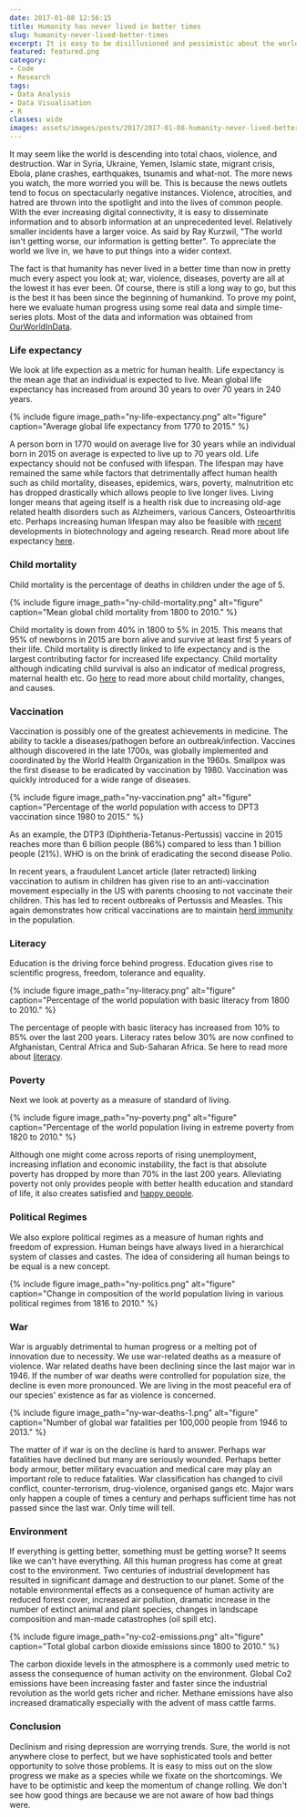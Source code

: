 ```yaml
---
date: 2017-01-08 12:56:15
title: Humanity has never lived in better times
slug: humanity-never-lived-better-times
excerpt: It is easy to be disillusioned and pessimistic about the world we live in. Bad news seems to be followed by worse news. But humanity has come a long way from the disease-ridden, impoverished, war-torn lives of our fore-fathers. Here we look at a few data-driven graphs to convince ourselves of the progress we have made over time in various aspects of life. Slow progress never makes headlines.
featured: featured.png
category:
- Code
- Research
tags:
- Data Analysis
- Data Visualisation
- R
classes: wide
images: assets/images/posts/2017/2017-01-08-humanity-never-lived-better-times/
---
```


It may seem like the world is descending into total chaos, violence, and destruction. War in Syria, Ukraine, Yemen, Islamic state, migrant crisis, Ebola, plane crashes, earthquakes, tsunamis and what-not. The more news you watch, the more worried you will be. This is because the news outlets tend to focus on spectacularly negative instances. Violence, atrocities, and hatred are thrown into the spotlight and into the lives of common people. With the ever increasing digital connectivity, it is easy to disseminate information and to absorb information at an unprecedented level. Relatively smaller incidents have a larger voice. As said by Ray Kurzwil, "The world isn't getting worse, our information is getting better". To appreciate the world we live in, we have to put things into a wider context.

The fact is that humanity has never lived in a better time than now in pretty much every aspect you look at; war, violence, diseases, poverty are all at the lowest it has ever been. Of course, there is still a long way to go, but this is the best it has been since the beginning of humankind. To prove my point, here we evaluate human progress using some real data and simple time-series plots. Most of the data and information was obtained from [OurWorldInData](https://ourworldindata.org/).

### Life expectancy

We look at life expection as a metric for human health. Life expectancy is the mean age that an individual is expected to live. Mean global life expectancy has increased from around 30 years to over 70 years in 240 years.

{%
  include figure
  image_path="ny-life-expectancy.png"
  alt="figure"
  caption="Average global life expectancy from 1770 to 2015."
%}

A person born in 1770 would on average live for 30 years while an individual born in 2015 on average is expected to live up to 70 years old. Life expectancy should not be confused with lifespan. The lifespan may have remained the same while factors that detrimentally affect human health such as child mortality, diseases, epidemics, wars, poverty, malnutrition etc has dropped drastically which allows people to live longer lives. Living longer means that ageing itself is a health risk due to increasing old-age related health disorders such as Alzheimers, various Cancers, Osteoarthritis etc. Perhaps increasing human lifespan may also be feasible with [recent](http://www.popularmechanics.com/science/health/a19277/scientists-can-now-radically-expand-the-lifespan-of-mice-are-humans-next/) developments in biotechnology and ageing research. Read more about life expectancy [here](https://ourworldindata.org/life-expectancy/).

### Child mortality

Child mortality is the percentage of deaths in children under the age of 5.

{%
  include figure
  image_path="ny-child-mortality.png"
  alt="figure"
  caption="Mean global child mortality from 1800 to 2010."
%}

Child mortality is down from 40% in 1800 to 5% in 2015. This means that 95% of newborns in 2015 are born alive and survive at least first 5 years of their life. Child mortality is directly linked to life expectancy and is the largest contributing factor for increased life expectancy. Child mortality although indicating child survival is also an indicator of medical progress, maternal health etc. Go [here](https://ourworldindata.org/child-mortality/) to read more about child mortality, changes, and causes.

### Vaccination

Vaccination is possibly one of the greatest achievements in medicine. The ability to tackle a diseases/pathogen before an outbreak/infection. Vaccines although discovered in the late 1700s, was globally implemented and coordinated by the World Health Organization in the 1960s. Smallpox was the first disease to be eradicated by vaccination by 1980. Vaccination was quickly introduced for a wide range of diseases.

{%
  include figure
  image_path="ny-vaccination.png"
  alt="figure"
  caption="Percentage of the world population with access to DPT3 vaccination since 1980 to 2015."
%}

As an example, the DTP3 (Diphtheria-Tetanus-Pertussis) vaccine in 2015 reaches more than 6 billion people (86%) compared to less than 1 billion people (21%). WHO is on the brink of eradicating the second disease Polio.

In recent years, a fraudulent Lancet article (later retracted) linking vaccination to autism in children has given rise to an anti-vaccination movement especially in the US with parents choosing to not vaccinate their children. This has led to recent outbreaks of Pertussis and Measles. This again demonstrates how critical vaccinations are to maintain [herd immunity](http://vk.ovg.ox.ac.uk/herd-immunity) in the population.

### Literacy

Education is the driving force behind progress. Education gives rise to scientific progress, freedom, tolerance and equality.

{%
  include figure
  image_path="ny-literacy.png"
  alt="figure"
  caption="Percentage of the world population with basic literacy from 1800 to 2010."
%}

The percentage of people with basic literacy has increased from 10% to 85% over the last 200 years. Literacy rates below 30% are now confined to Afghanistan, Central Africa and Sub-Saharan Africa. Se here to read more about [literacy](https://ourworldindata.org/literacy/).

### Poverty

Next we look at poverty as a measure of standard of living.

{%
  include figure
  image_path="ny-poverty.png"
  alt="figure"
  caption="Percentage of the world population living in extreme poverty from 1820 to 2010."
%}

Although one might come across reports of rising unemployment, increasing inflation and economic instability, the fact is that absolute poverty has dropped by more than 70% in the last 200 years. Alleviating poverty not only provides people with better health education and standard of life, it also creates satisfied and [happy people](https://ourworldindata.org/happiness-and-life-satisfaction/).

### Political Regimes

We also explore political regimes as a measure of human rights and freedom of expression. Human beings have always lived in a hierarchical system of classes and castes. The idea of considering all human beings to be equal is a new concept.

{%
  include figure
  image_path="ny-politics.png"
  alt="figure"
  caption="Change in composition of the world population living in various political regimes from 1816 to 2010."
%}

### War

War is arguably detrimental to human progress or a melting pot of innovation due to necessity. We use war-related deaths as a measure of violence. War related deaths have been declining since the last major war in 1946. If the number of war deaths were controlled for population size, the decline is even more pronounced. We are living in the most peaceful era of our species' existence as far as violence is concerned.

{%
  include figure
  image_path="ny-war-deaths-1.png"
  alt="figure"
  caption="Number of global war fatalities per 100,000 people from 1946 to 2013."
%}

The matter of if war is on the decline is hard to answer. Perhaps war fatalities have declined but many are seriously wounded. Perhaps better body armour, better military evacuation and medical care may play an important role to reduce fatalities. War classification has changed to civil conflict, counter-terrorism, drug-violence, organised gangs etc. Major wars only happen a couple of times a century and perhaps sufficient time has not passed since the last war. Only time will tell.

### Environment

If everything is getting better, something must be getting worse? It seems like we can't have everything. All this human progress has come at great cost to the environment. Two centuries of industrial development has resulted in significant damage and destruction to our planet. Some of the notable environmental effects as a consequence of human activity are reduced forest cover, increased air pollution, dramatic increase in the number of extinct animal and plant species, changes in landscape composition and man-made catastrophes (oil spill etc).

{%
  include figure
  image_path="ny-co2-emissions.png"
  alt="figure"
  caption="Total global carbon dioxide emissions since 1800 to 2010."
%}

The carbon dioxide levels in the atmosphere is a commonly used metric to assess the consequence of human activity on the environment. Global Co2 emissions have been increasing faster and faster since the industrial revolution as the world gets richer and richer. Methane emissions have also increased dramatically especially with the advent of mass cattle farms.

### Conclusion

Declinism and rising depression are worrying trends. Sure, the world is not anywhere close to perfect, but we have sophisticated tools and better opportunity to solve those problems. It is easy to miss out on the slow progress we make as a species while we fixate on the shortcomings. We have to be optimistic and keep the momentum of change rolling. We don't see how good things are because we are not aware of how bad things were.
